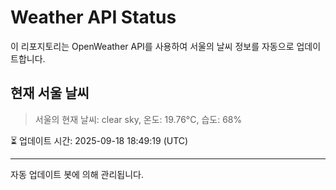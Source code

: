 
# Weather API Status

이 리포지토리는 OpenWeather API를 사용하여 서울의 날씨 정보를 자동으로 업데이트합니다.

## 현재 서울 날씨
> 서울의 현재 날씨: clear sky, 온도: 19.76°C, 습도: 68%

⏳ 업데이트 시간: 2025-09-18 18:49:19 (UTC)

---
자동 업데이트 봇에 의해 관리됩니다.
